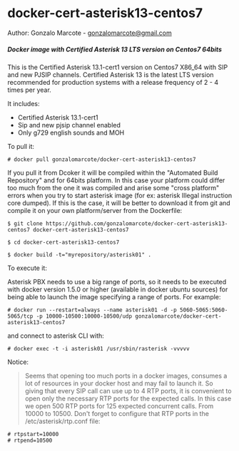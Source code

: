 # docker-cert-asterisk13-centos7
Author: Gonzalo Marcote - gonzalomarcote@gmail.com

##### Docker image with Certified Asterisk 13 LTS version on Centos7 64bits

This is the Certified Asterisk 13.1-cert1 version on Centos7 X86_64 with SIP and new PJSIP channels. Certified Asterisk 13 is the latest LTS version recommended for production systems with a release frequency of 2 - 4 times per year.

It includes:

- Certified Asterisk 13.1-cert1
- Sip and new pjsip channel enabled
- Only g729 english sounds and MOH

To pull it:

`# docker pull gonzalomarcote/docker-cert-asterisk13-centos7`

If you pull it from Dcoker it will be compiled within the "Automated Build Repository" and for 64bits platform. In this case your platform could differ too much from the one it was compiled and arise some "cross platform" errors when you try to start asterisk image (for ex: asterisk Illegal instruction core dumped).
If this is the case, it will be better to download it from git and compile it on your own platform/server from the Dockerfile:

`$ git clone https://github.com/gonzalomarcote/docker-cert-asterisk13-centos7 docker-cert-asterisk13-centos7`

`$ cd docker-cert-asterisk13-centos7`

`$ docker build -t="myrepository/asterisk01" .`

To execute it:

Asterisk PBX needs to use a big range of ports, so it needs to be executed with docker version 1.5.0 or higher (available in docker ubuntu sources) for being able to launch the image specifying a range of ports. For example:

`# docker run --restart=always --name asterisk01 -d -p 5060-5065:5060-5065/tcp -p 10000-10500:10000-10500/udp gonzalomarcote/docker-cert-asterisk13-centos7`

and connect to asterisk CLI with:

`# docker exec -t -i asterisk01 /usr/sbin/rasterisk -vvvvv`

Notice:

> Seems that opening too much ports in a docker images, consumes a lot of resources in your docker host and may fail to launch it. So giving that every SIP call can use up to 4 RTP ports, it is convenient to open only the necessary RTP ports for the expected calls. In this case we open 500 RTP ports for 125 expected concurrent calls. From 10000 to 10500. Don't forget to configure that RTP ports in the /etc/asterisk/rtp.conf file:

```
# rtpstart=10000
# rtpend=10500
```
